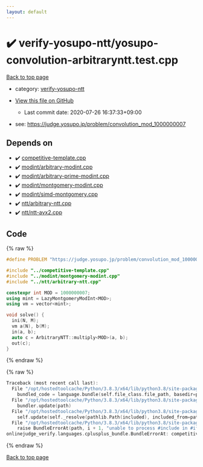 ```yaml
---
layout: default
---
```


<!-- mathjax config similar to math.stackexchange -->
<script type="text/javascript" async
  src="https://cdnjs.cloudflare.com/ajax/libs/mathjax/2.7.5/MathJax.js?config=TeX-MML-AM_CHTML">
</script>
<script type="text/x-mathjax-config">
  MathJax.Hub.Config({
    TeX: { equationNumbers: { autoNumber: "AMS" }},
    tex2jax: {
      inlineMath: [ ['$','$'] ],
      processEscapes: true
    },
    "HTML-CSS": { matchFontHeight: false },
    displayAlign: "left",
    displayIndent: "2em"
  });
</script>

<script type="text/javascript" src="https://cdnjs.cloudflare.com/ajax/libs/jquery/3.4.1/jquery.min.js"></script>
<script src="https://cdn.jsdelivr.net/npm/jquery-balloon-js@1.1.2/jquery.balloon.min.js" integrity="sha256-ZEYs9VrgAeNuPvs15E39OsyOJaIkXEEt10fzxJ20+2I=" crossorigin="anonymous"></script>
<script type="text/javascript" src="../../assets/js/copy-button.js"></script>
<link rel="stylesheet" href="../../assets/css/copy-button.css" />


# :heavy_check_mark: verify-yosupo-ntt/yosupo-convolution-arbitraryntt.test.cpp

<a href="../../index.html">Back to top page</a>

* category: <a href="../../index.html#c2de173895230134e20c27dd4ec4cad4">verify-yosupo-ntt</a>
* <a href="{{ site.github.repository_url }}/blob/master/verify-yosupo-ntt/yosupo-convolution-arbitraryntt.test.cpp">View this file on GitHub</a>
    - Last commit date: 2020-07-26 16:37:33+09:00


* see: <a href="https://judge.yosupo.jp/problem/convolution_mod_1000000007">https://judge.yosupo.jp/problem/convolution_mod_1000000007</a>


## Depends on

* :heavy_check_mark: <a href="../../library/competitive-template.cpp.html">competitive-template.cpp</a>
* :heavy_check_mark: <a href="../../library/modint/arbitrary-modint.cpp.html">modint/arbitrary-modint.cpp</a>
* :heavy_check_mark: <a href="../../library/modint/arbitrary-prime-modint.cpp.html">modint/arbitrary-prime-modint.cpp</a>
* :heavy_check_mark: <a href="../../library/modint/montgomery-modint.cpp.html">modint/montgomery-modint.cpp</a>
* :heavy_check_mark: <a href="../../library/modint/simd-montgomery.cpp.html">modint/simd-montgomery.cpp</a>
* :heavy_check_mark: <a href="../../library/ntt/arbitrary-ntt.cpp.html">ntt/arbitrary-ntt.cpp</a>
* :heavy_check_mark: <a href="../../library/ntt/ntt-avx2.cpp.html">ntt/ntt-avx2.cpp</a>


## Code

<a id="unbundled"></a>
{% raw %}
```cpp
#define PROBLEM "https://judge.yosupo.jp/problem/convolution_mod_1000000007"

#include "../competitive-template.cpp"
#include "../modint/montgomery-modint.cpp"
#include "../ntt/arbitrary-ntt.cpp"

constexpr int MOD = 1000000007;
using mint = LazyMontgomeryModInt<MOD>;
using vm = vector<mint>;

void solve() {
  ini(N, M);
  vm a(N), b(M);
  in(a, b);
  auto c = ArbitraryNTT::multiply<MOD>(a, b);
  out(c);
}
```
{% endraw %}

<a id="bundled"></a>
{% raw %}
```cpp
Traceback (most recent call last):
  File "/opt/hostedtoolcache/Python/3.8.3/x64/lib/python3.8/site-packages/onlinejudge_verify/docs.py", line 349, in write_contents
    bundled_code = language.bundle(self.file_class.file_path, basedir=pathlib.Path.cwd())
  File "/opt/hostedtoolcache/Python/3.8.3/x64/lib/python3.8/site-packages/onlinejudge_verify/languages/cplusplus.py", line 185, in bundle
    bundler.update(path)
  File "/opt/hostedtoolcache/Python/3.8.3/x64/lib/python3.8/site-packages/onlinejudge_verify/languages/cplusplus_bundle.py", line 307, in update
    self.update(self._resolve(pathlib.Path(included), included_from=path))
  File "/opt/hostedtoolcache/Python/3.8.3/x64/lib/python3.8/site-packages/onlinejudge_verify/languages/cplusplus_bundle.py", line 306, in update
    raise BundleErrorAt(path, i + 1, "unable to process #include in #if / #ifdef / #ifndef other than include guards")
onlinejudge_verify.languages.cplusplus_bundle.BundleErrorAt: competitive-template.cpp: line 108: unable to process #include in #if / #ifdef / #ifndef other than include guards

```
{% endraw %}

<a href="../../index.html">Back to top page</a>

